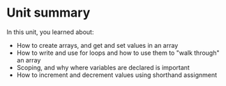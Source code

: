 # Unit summary

In this unit, you learned about:

-   How to create arrays, and get and set values in an array
-   How to write and use for loops and how to use them to "walk through" an array
-   Scoping, and why where variables are declared is important
-   How to increment and decrement values using shorthand assignment
